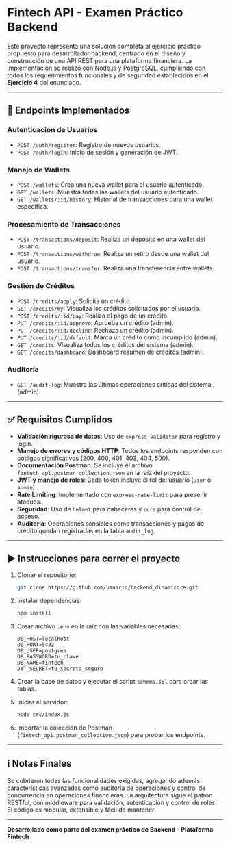 # Fintech API - Examen Práctico Backend

Este proyecto representa una solución completa al ejercicio práctico propuesto para desarrollador backend, centrado en el diseño y construcción de una API REST para una plataforma financiera. La implementación se realizó con Node.js y PostgreSQL, cumpliendo con todos los requerimientos funcionales y de seguridad establecidos en el **Ejercicio 4** del enunciado.

---

## 📌 Endpoints Implementados

### Autenticación de Usuarios
- `POST /auth/register`: Registro de nuevos usuarios.
- `POST /auth/login`: Inicio de sesión y generación de JWT.

### Manejo de Wallets
- `POST /wallets`: Crea una nueva wallet para el usuario autenticado.
- `GET /wallets`: Muestra todas las wallets del usuario autenticado.
- `GET /wallets/:id/history`: Historial de transacciones para una wallet específica.

### Procesamiento de Transacciones
- `POST /transactions/deposit`: Realiza un depósito en una wallet del usuario.
- `POST /transactions/withdraw`: Realiza un retiro desde una wallet del usuario.
- `POST /transactions/transfer`: Realiza una transferencia entre wallets.

### Gestión de Créditos
- `POST /credits/apply`: Solicita un crédito.
- `GET /credits/my`: Visualiza los créditos solicitados por el usuario.
- `POST /credits/:id/pay`: Realiza el pago de un crédito.
- `PUT /credits/:id/approve`: Aprueba un crédito (admin).
- `PUT /credits/:id/decline`: Rechaza un crédito (admin).
- `PUT /credits/:id/default`: Marca un crédito como incumplido (admin).
- `GET /credits`: Visualiza todos los créditos del sistema (admin).
- `GET /credits/dashboard`: Dashboard resumen de créditos (admin).

### Auditoría
- `GET /audit-log`: Muestra las últimas operaciones críticas del sistema (admin).

---

## ✅ Requisitos Cumplidos

- **Validación rigurosa de datos**: Uso de `express-validator` para registro y login.
- **Manejo de errores y códigos HTTP**: Todos los endpoints responden con códigos significativos (200, 400, 401, 403, 404, 500).
- **Documentación Postman**: Se incluye el archivo `fintech_api.postman_collection.json` en la raíz del proyecto.
- **JWT y manejo de roles**: Cada token incluye el rol del usuario (`user` o `admin`).
- **Rate Limiting**: Implementado con `express-rate-limit` para prevenir ataques.
- **Seguridad**: Uso de `helmet` para cabeceras y `cors` para control de acceso.
- **Auditoría**: Operaciones sensibles como transacciones y pagos de crédito quedan registradas en la tabla `audit_log`.

---

## ▶️ Instrucciones para correr el proyecto

1. Clonar el repositorio:
   ```bash
   git clone https://github.com/usuario/backend_dinamicore.git
   ```

2. Instalar dependencias:
   ```bash
   npm install
   ```

3. Crear archivo `.env` en la raíz con las variables necesarias:
   ```env
   DB_HOST=localhost
   DB_PORT=5432
   DB_USER=postgres
   DB_PASSWORD=tu_clave
   DB_NAME=fintech
   JWT_SECRET=tu_secreto_seguro
   ```

4. Crear la base de datos y ejecutar el script `schema.sql` para crear las tablas.

5. Iniciar el servidor:
   ```bash
   node src/index.js
   ```

6. Importar la colección de Postman (`fintech_api.postman_collection.json`) para probar los endpoints.

---

## ℹ️ Notas Finales

Se cubrieron todas las funcionalidades exigidas, agregando además características avanzadas como auditoría de operaciones y control de concurrencia en operaciones financieras. La arquitectura sigue el patrón RESTful, con middleware para validación, autenticación y control de roles. El código es modular, extensible y fácil de mantener.

---

**Desarrollado como parte del examen práctico de Backend - Plataforma Fintech**